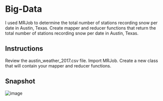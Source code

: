 # Big-Data

I used MRJob to determine the total number of stations recording snow per date in Austin, Texas.
Create mapper and reducer functions that return the total number of stations recording snow per date in Austin, Texas.

## Instructions
Review the austin_weather_2017.csv file.
Import MRJob.
Create a new class that will contain your mapper and reducer functions.

## Snapshot  
![image](https://github.com/sunghea/Big-Data/assets/143130002/9304eb63-3769-42dd-9d2e-e0b75b2e2c82)
